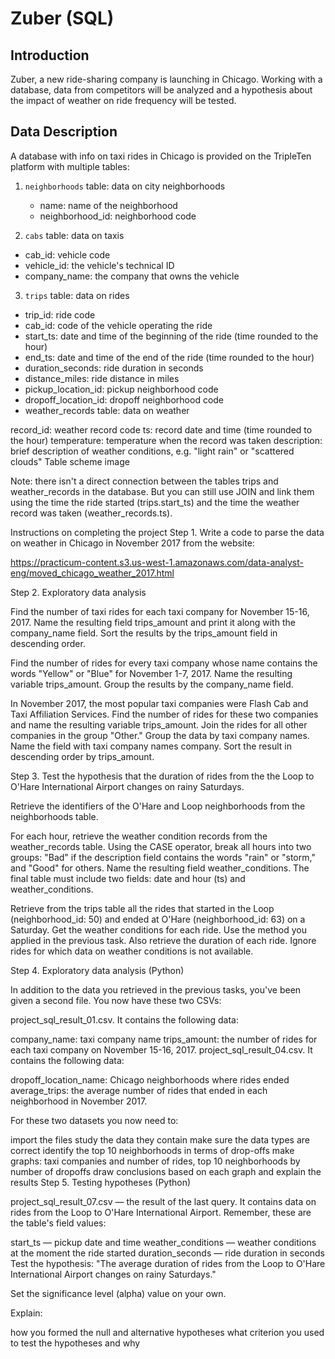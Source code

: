 # Zuber (SQL)


## Introduction

Zuber, a new ride-sharing company is launching in Chicago. Working with a database, data from competitors will be analyzed and a hypothesis about the impact of weather on ride frequency will be tested.

## Data Description

A database with info on taxi rides in Chicago is provided on the TripleTen platform with multiple tables:

1. `neighborhoods` table: data on city neighborhoods

    - name: name of the neighborhood
    - neighborhood_id: neighborhood code

2. `cabs` table: data on taxis

- cab_id: vehicle code
- vehicle_id: the vehicle's technical ID
- company_name: the company that owns the vehicle

3. `trips` table: data on rides

- trip_id: ride code
- cab_id: code of the vehicle operating the ride
- start_ts: date and time of the beginning of the ride (time rounded to the hour)
- end_ts: date and time of the end of the ride (time rounded to the hour)
- duration_seconds: ride duration in seconds
- distance_miles: ride distance in miles
- pickup_location_id: pickup neighborhood code
- dropoff_location_id: dropoff neighborhood code
- weather_records table: data on weather

record_id: weather record code
ts: record date and time (time rounded to the hour)
temperature: temperature when the record was taken
description: brief description of weather conditions, e.g. "light rain" or "scattered clouds"
Table scheme
image

Note: there isn't a direct connection between the tables trips and weather_records in the database. But you can still use JOIN and link them using the time the ride started (trips.start_ts) and the time the weather record was taken (weather_records.ts). 

Instructions on completing the project
Step 1. Write a code to parse the data on weather in Chicago in November 2017 from the website:

https://practicum-content.s3.us-west-1.amazonaws.com/data-analyst-eng/moved_chicago_weather_2017.html

Step 2. Exploratory data analysis

Find the number of taxi rides for each taxi company for November 15-16, 2017. Name the resulting field trips_amount and print it along with the company_name field. Sort the results by the trips_amount field in descending order.

Find the number of rides for every taxi company whose name contains the words "Yellow" or "Blue" for November 1-7, 2017. Name the resulting variable trips_amount. Group the results by the company_name field.

In November 2017, the most popular taxi companies were Flash Cab and Taxi Affiliation Services. Find the number of rides for these two companies and name the resulting variable trips_amount. Join the rides for all other companies in the group "Other." Group the data by taxi company names. Name the field with taxi company names company. Sort the result in descending order by trips_amount.

Step 3. Test the hypothesis that the duration of rides from the the Loop to O'Hare International Airport changes on rainy Saturdays.

Retrieve the identifiers of the O'Hare and Loop neighborhoods from the neighborhoods table.

For each hour, retrieve the weather condition records from the weather_records table. Using the CASE operator, break all hours into two groups: "Bad" if the description field contains the words "rain" or "storm," and "Good" for others. Name the resulting field weather_conditions. The final table must include two fields: date and hour (ts) and weather_conditions.

Retrieve from the trips table all the rides that started in the Loop (neighborhood_id: 50) and ended at O'Hare (neighborhood_id: 63) on a Saturday. Get the weather conditions for each ride. Use the method you applied in the previous task. Also retrieve the duration of each ride. Ignore rides for which data on weather conditions is not available.

Step 4. Exploratory data analysis (Python)

In addition to the data you retrieved in the previous tasks, you've been given a second file. You now have these two CSVs: 

project_sql_result_01.csv. It contains the following data:

company_name: taxi company name
trips_amount: the number of rides for each taxi company on November 15-16, 2017.
project_sql_result_04.csv. It contains the following data:

dropoff_location_name: Chicago neighborhoods where rides ended
average_trips: the average number of rides that ended in each neighborhood in November 2017.

For these two datasets you now need to:

import the files
study the data they contain
make sure the data types are correct
identify the top 10 neighborhoods in terms of drop-offs
make graphs: taxi companies and number of rides, top 10 neighborhoods by number of dropoffs
draw conclusions based on each graph and explain the results
Step 5. Testing hypotheses (Python)

project_sql_result_07.csv — the result of the last query. It contains data on rides from the Loop to O'Hare International Airport. Remember, these are the table's field values:

start_ts — pickup date and time
weather_conditions — weather conditions at the moment the ride started
duration_seconds — ride duration in seconds
Test the hypothesis:
"The average duration of rides from the Loop to O'Hare International Airport changes on rainy Saturdays." 

Set the significance level (alpha) value on your own.

Explain:

how you formed the null and alternative hypotheses
what criterion you used to test the hypotheses and why